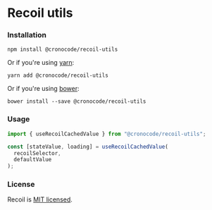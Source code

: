 # Recoil utils

### Installation

```shell
npm install @cronocode/recoil-utils
```

Or if you're using [yarn](https://classic.yarnpkg.com/en/docs/install/):

```shell
yarn add @cronocode/recoil-utils
```

Or if you're using [bower](https://bower.io/#install-bower):

```shell
bower install --save @cronocode/recoil-utils
```

### Usage

```ts
import { useRecoilCachedValue } from "@cronocode/recoil-utils";
```

```ts
const [stateValue, loading] = useRecoilCachedValue(
  recoilSelector,
  defaultValue
);
```

### License

Recoil is [MIT licensed](./LICENSE).
